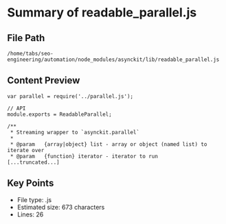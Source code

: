# Summary of readable_parallel.js
  
## File Path
`/home/tabs/seo-engineering/automation/node_modules/asynckit/lib/readable_parallel.js`

## Content Preview
```
var parallel = require('../parallel.js');

// API
module.exports = ReadableParallel;

/**
 * Streaming wrapper to `asynckit.parallel`
 *
 * @param   {array|object} list - array or object (named list) to iterate over
 * @param   {function} iterator - iterator to run
[...truncated...]
```

## Key Points
- File type: .js
- Estimated size: 673 characters
- Lines: 26
